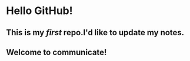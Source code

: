 # Hello GitHub!
## This is my ***first*** repo.I'd like to update my notes.
## Welcome to communicate!
